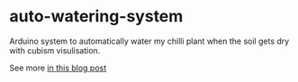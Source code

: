 auto-watering-system
====================

Arduino system to automatically water my chilli plant when the soil gets dry with cubism visulisation.

See more [in this blog post](http://theon.github.com/plant-watering-with-arduino.html)